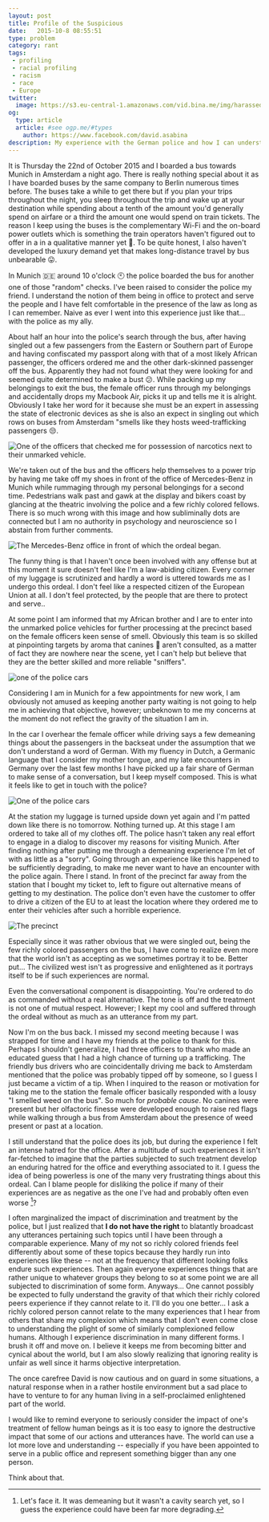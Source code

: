 ```yaml
---
layout: post
title: Profile of the Suspicious
date:   2015-10-8 08:55:51
type: problem
category: rant
tags:
 - profiling
 - racial profiling
 - racism
 - race
 - Europe
twitter:
  image: https://s3.eu-central-1.amazonaws.com/vid.bina.me/img/harassed_in_munich/precinct_small.png
og:
  type: article
  article: #see ogp.me/#types
    author: https://www.facebook.com/david.asabina
description: My experience with the German police and how I can understand the hatred that some people have against police forces.
---
```

It is Thursday the 22nd of October 2015 and I boarded a bus towards Munich in 
Amsterdam a night ago. There is really nothing special about it as I have
boarded buses by the same company to Berlin numerous times before. The buses
take a while to get there but if you plan your trips throughout the night, you
sleep throughout the trip and wake up at your destination while spending about
a tenth of the amount you'd generally spend on airfare or a third the amount
one would spend on train tickets. The reason I keep using the buses is the
complementary Wi-Fi and the on-board power outlets which is something the
train operators haven't figured out to offer in a in a qualitative manner yet
:train:. To be quite honest, I also haven't developed the luxury demand yet
that makes long-distance travel by bus unbearable :stuck_out_tongue:.

In Munich :de: around 10 o'clock :clock10: the police boarded the bus for
another one of those "random" checks. I've been raised to consider the police
my friend. I understand the notion of them being in office to protect and
serve the people and I have felt comfortable in the presence of the law as long
as I can remember. Naive as ever I went into this experience just like that...
with the police as my ally.

About half an hour into the police's search through the bus, after having
singled out a few passengers from the Eastern or Southern part of Europe and
having confiscated my passport along with that of a most likely African
passenger, the officers ordered me and the other dark-skinned passenger off the
bus. Apparently they had not found what they were looking for and seemed quite
determined to make a bust :confused:. While packing up my belongings to exit
the bus, the female officer runs through my belongings and accidentally drops
my Macbook Air, picks it up and tells me it is alright. Obviously I take her
word for it because she must be an expert in assessing the state of electronic
devices as she is also an expect in singling out which rows on buses from
Amsterdam "smells like they hosts weed-trafficking passengers :unamused:.

<div class="element img">
  <img src="https://s3.eu-central-1.amazonaws.com/vid.bina.me/img/harassed_in_munich/friend.png" alt="One of the officers that checked me for possession of narcotics next to their unmarked vehicle.">
</div>

We're taken out of the bus and the officers help themselves to a power trip
by having me take off my shoes in front of the office of Mercedes-Benz in
Munich while rummaging through my personal belongings for a second time.
Pedestrians walk past and gawk at the display and bikers coast by glancing at
the theatric involving the police and a few richly colored fellows. There is
so much wrong with this image and how subliminally dots are connected but I am
no authority in psychology and neuroscience so I abstain from further comments.

<div class="element img">
  <img src="https://s3.eu-central-1.amazonaws.com/vid.bina.me/img/harassed_in_munich/office.png" alt="The Mercedes-Benz office in front of which the ordeal began.">
</div>

The funny thing is that I haven't once been involved with any offense but at
this moment it sure doesn't feel like I'm a law-abiding citizen. Every corner
of my luggage is scrutinized and hardly a word is uttered towards me as I
undergo this ordeal. I don't feel like a respected citizen of the European
Union at all. I don't feel protected, by the people that are there to protect
and serve..

At some point I am informed that my African brother and I are to enter into
the unmarked police vehicles for further processing at the precinct based on
the female officers keen sense of smell. Obviously this team is so skilled at
pinpointing targets by aroma that canines :dog: aren't consulted, as a matter
of fact they are nowhere near the scene, yet I can't help but believe that they
are the better skilled and more reliable "sniffers".

<div class="element img">
  <img src="https://s3.eu-central-1.amazonaws.com/vid.bina.me/img/harassed_in_munich/carone.png" alt="one of the police cars">
</div>

Considering I am in Munich for a few appointments for new work, I am obviously
not amused as keeping another party waiting is not going to help me in
achieving that objective, however; unbeknown to me my concerns at the moment
do not reflect the gravity of the situation I am in.

In the car I overhear the female officer while driving says a few demeaning
things about the passengers in the backseat under the assumption that we don't
understand a word of German. With my fluency in Dutch, a Germanic language that
I consider my mother tongue, and my late encounters in Germany over the last
few months I have picked up a fair share of German to make sense of a
conversation, but I keep myself composed. This is what it feels like to get in
touch with the police?

<div class="element img">
  <img src="https://s3.eu-central-1.amazonaws.com/vid.bina.me/img/harassed_in_munich/cartwo.png" alt="One of the police cars">
</div>

At the station my luggage is turned upside down yet again and I'm patted down
like there is no tomorrow. Nothing turned up. At this stage I am ordered to
take all of my clothes off. The police hasn't taken any real effort to engage
in a dialog to discover my reasons for visiting Munich. After finding nothing
after putting me through a demeaning experience I'm let of with as little as a
"sorry". Going through an experience like this happened to be sufficiently degrading, to make me never
want to have an encounter with the police again. There I stand. In front of
the precinct far away from the station that I bought my ticket to, left to
figure out alternative means of getting to my destination. The police don't
even have the customer to offer to drive a citizen of the EU to at least the
location where they ordered me to enter their vehicles after such a horrible
experience.

<div class="element img">
  <img src="https://s3.eu-central-1.amazonaws.com/vid.bina.me/img/harassed_in_munich/precinct.png" alt="The precinct">
</div>

Especially since it was rather obvious that we were singled out, being the few
richly colored passengers on the bus, I have come to realize even more that
the world isn't as accepting as we sometimes portray it to be. Better put...
The civilized west isn't as progressive and enlightened as it portrays itself
to be if such experiences are normal.

Even the conversational component is disappointing. You're ordered to do as
commanded without a real alternative. The tone is off and the treatment is not
one of mutual respect. However; I kept my cool and suffered through the ordeal
without as much as an utterance from my part.

Now I'm on the bus back. I missed my second meeting because I was strapped for
time and I have my friends at the police to thank for this. Perhaps I shouldn't
generalize, I had three officers to thank who made an educated guess that I
had a high chance of turning up a trafficking. The friendly bus drivers who are
coincidentally driving me back to Amsterdam mentioned that the police was
probably tipped off by someone, so I guess I just became a victim of a tip.
When I inquired to the reason or motivation for taking me to the station the
female officer basically responded with a lousy "I smelled weed on the bus". So
much for _probable cause_. No canines were present but her olfactoric finesse
were developed enough to raise red flags while walking through a bus from
Amsterdam about the presence of weed present or past at a location.

I still understand that the police does its job, but during the experience I
felt an intense hatred for the office. After a multitude of such experiences it
isn't far-fetched to imagine that the parties subjected to such treatment develop
an enduring hatred for the office and everything associated to it. I guess the
idea of being powerless is one of the many very frustrating things about this
ordeal. Can I blame people for disliking the police if many of their
experiences are as negative as the one I've had and probably often even worse
[^1]?

I often marginalized the impact of discrimination and treatment by the police,
but I just realized that **I do not have the right** to blatantly broadcast
any utterances pertaining such topics until I have been through a comparable
experience. Many of my not so richly colored friends feel differently about
some of these topics because they hardly run into experiences like these --
not at the frequency that different looking folks endure such experiences. Then
again everyone experiences things that are rather unique to whatever groups
they belong to so at some point we are all subjected to discrimination of some
form. Anyways... One cannot possibly be expected to fully understand the
gravity of that which their richly colored peers experience if they cannot
relate to it. I'll do you one better... I ask a richly colored person cannot
relate to the many experiences that I hear from others that share my
complexion which means that I don't even come close to understanding the
plight of some of similarly complexioned fellow humans. Although I experience 
discrimination in many different forms. I brush it off and move on. I believe
it keeps me from becoming bitter and cynical about the world, but I am also
slowly realizing that ignoring reality is unfair as well since it harms
objective interpretation.

The once carefree David is now cautious and on guard in some situations, a
natural response when in a rather hostile environment but a sad place to have
to venture to for any human living in a self-proclaimed enlightened part of the
world.


[^1]: Let's face it. It was demeaning but it wasn't a cavity search yet, so I guess the experience could have been far more degrading.

I would like to remind everyone to seriously consider the impact of one's
treatment of fellow human beings as it is too easy to ignore the destructive
impact that some of our actions and utterances have. The world can use a
lot more love and understanding -- especially if you have been appointed to
serve in a public office and represent something bigger than any one person.

Think about that.
